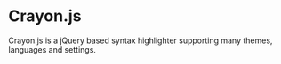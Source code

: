Crayon.js
=========

Crayon.js is a jQuery based syntax highlighter supporting many themes, languages and settings.
